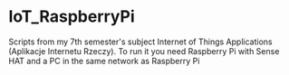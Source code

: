 # IoT_RaspberryPi
Scripts from my 7th semester's subject Internet of Things Applications (Aplikacje Internetu Rzeczy). To run it you need Raspberry Pi with Sense HAT and a PC in the same network as Raspberry Pi
